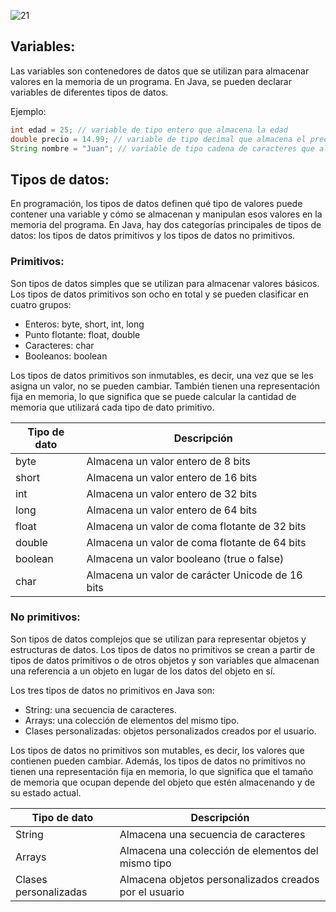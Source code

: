 ![21](https://user-images.githubusercontent.com/75398496/222225574-0ceb641f-e502-459b-bf59-40941c0a6a01.png)

## Variables:
Las variables son contenedores de datos que se utilizan para almacenar valores en la memoria de un programa. En Java, se pueden declarar variables de diferentes tipos de datos.

Ejemplo:

```java
int edad = 25; // variable de tipo entero que almacena la edad
double precio = 14.99; // variable de tipo decimal que almacena el precio
String nombre = "Juan"; // variable de tipo cadena de caracteres que almacena el nombre
```
## Tipos de datos:
En programación, los tipos de datos definen qué tipo de valores puede contener una variable y cómo se almacenan y manipulan esos valores en la memoria del programa. En Java, hay dos categorías principales de tipos de datos: los tipos de datos primitivos y los tipos de datos no primitivos.

### Primitivos:
Son tipos de datos simples que se utilizan para almacenar valores básicos. Los tipos de datos primitivos son ocho en total y se pueden clasificar en cuatro grupos:

- Enteros: byte, short, int, long
- Punto flotante: float, double
- Caracteres: char
- Booleanos: boolean

Los tipos de datos primitivos son inmutables, es decir, una vez que se les asigna un valor, no se pueden cambiar. También tienen una representación fija en memoria, lo que significa que se puede calcular la cantidad de memoria que utilizará cada tipo de dato primitivo.

| Tipo de dato | Descripción                                         |
|--------------|-----------------------------------------------------|
| byte         | Almacena un valor entero de 8 bits                  |
| short        | Almacena un valor entero de 16 bits                 |
| int          | Almacena un valor entero de 32 bits                 |
| long         | Almacena un valor entero de 64 bits                 |
| float        | Almacena un valor de coma flotante de 32 bits       |
| double       | Almacena un valor de coma flotante de 64 bits       |
| boolean      | Almacena un valor booleano (true o false)           |
| char         | Almacena un valor de carácter Unicode de 16 bits    |

### No primitivos:
Son tipos de datos complejos que se utilizan para representar objetos y estructuras de datos. Los tipos de datos no primitivos se crean a partir de tipos de datos primitivos o de otros objetos y son variables que almacenan una referencia a un objeto en lugar de los datos del objeto en sí.

Los tres tipos de datos no primitivos en Java son:

- String: una secuencia de caracteres.
- Arrays: una colección de elementos del mismo tipo.
- Clases personalizadas: objetos personalizados creados por el usuario.

Los tipos de datos no primitivos son mutables, es decir, los valores que contienen pueden cambiar. Además, los tipos de datos no primitivos no tienen una representación fija en memoria, lo que significa que el tamaño de memoria que ocupan depende del objeto que estén almacenando y de su estado actual.

| Tipo de dato         | Descripción                                               |
|----------------------|-----------------------------------------------------------|
| String               | Almacena una secuencia de caracteres                      |
| Arrays               | Almacena una colección de elementos del mismo tipo        |
| Clases personalizadas| Almacena objetos personalizados creados por el usuario    |
